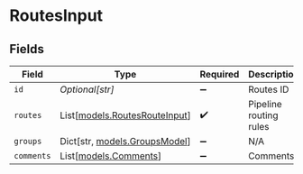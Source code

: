 # RoutesInput


## Fields

| Field                                                          | Type                                                           | Required                                                       | Description                                                    |
| -------------------------------------------------------------- | -------------------------------------------------------------- | -------------------------------------------------------------- | -------------------------------------------------------------- |
| `id`                                                           | *Optional[str]*                                                | :heavy_minus_sign:                                             | Routes ID                                                      |
| `routes`                                                       | List[[models.RoutesRouteInput](../models/routesrouteinput.md)] | :heavy_check_mark:                                             | Pipeline routing rules                                         |
| `groups`                                                       | Dict[str, [models.GroupsModel](../models/groupsmodel.md)]      | :heavy_minus_sign:                                             | N/A                                                            |
| `comments`                                                     | List[[models.Comments](../models/comments.md)]                 | :heavy_minus_sign:                                             | Comments                                                       |